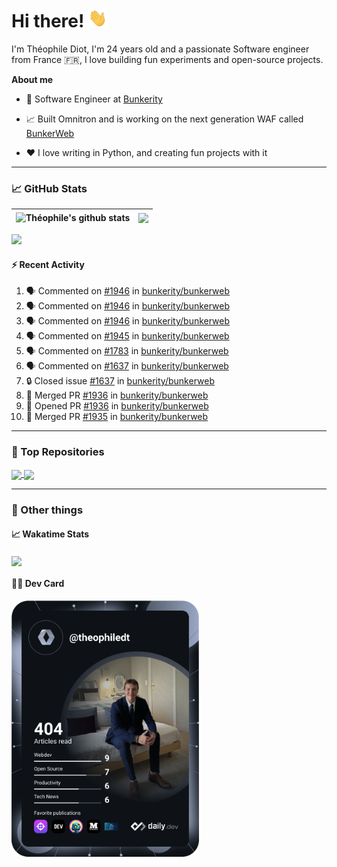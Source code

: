 # Hi there! <img src="./wave.gif" width="30px" height="30px" />

I'm Théophile Diot, I'm 24 years old and a passionate Software engineer from France 🇫🇷, I love building fun experiments and open-source projects.

**About me**

- 💼 Software Engineer at [Bunkerity](https://www.bunkerity.com/)

- 📈 Built Omnitron and is working on the next generation WAF called [BunkerWeb](https://www.bunkerweb.io)

- ❤️ I love writing in Python, and creating fun projects with it

---

### 📈 GitHub Stats

| <img align="center" src="https://github-readme-stats.vercel.app/api?username=TheophileDiot&show_icons=true&include_all_commits=true&theme=algolia&hide_border=true&rank_icon=github" alt="Théophile's github stats" /> | <img align="center" src="https://github-readme-stats.vercel.app/api/top-langs/?username=TheophileDiot&layout=compact&theme=algolia&hide_border=true" /> |
| ---------------------------------------------------------------------------------------------------------------------------------------------------------------------------------------------------------------------- | ------------------------------------------------------------------------------------------------------------------------------------------------------- |

![](https://github-readme-activity-graph.vercel.app/graph?username=TheophileDiot&theme=tokyo-night)

#### :zap: Recent Activity

<!--START_SECTION:activity-->
1. 🗣 Commented on [#1946](https://github.com/bunkerity/bunkerweb/issues/1946#issuecomment-2615270727) in [bunkerity/bunkerweb](https://github.com/bunkerity/bunkerweb)
2. 🗣 Commented on [#1946](https://github.com/bunkerity/bunkerweb/issues/1946#issuecomment-2615236511) in [bunkerity/bunkerweb](https://github.com/bunkerity/bunkerweb)
3. 🗣 Commented on [#1946](https://github.com/bunkerity/bunkerweb/issues/1946#issuecomment-2615095407) in [bunkerity/bunkerweb](https://github.com/bunkerity/bunkerweb)
4. 🗣 Commented on [#1945](https://github.com/bunkerity/bunkerweb/issues/1945#issuecomment-2615072732) in [bunkerity/bunkerweb](https://github.com/bunkerity/bunkerweb)
5. 🗣 Commented on [#1783](https://github.com/bunkerity/bunkerweb/issues/1783#issuecomment-2614095902) in [bunkerity/bunkerweb](https://github.com/bunkerity/bunkerweb)
6. 🗣 Commented on [#1637](https://github.com/bunkerity/bunkerweb/issues/1637#issuecomment-2613377512) in [bunkerity/bunkerweb](https://github.com/bunkerity/bunkerweb)
7. 🔒 Closed issue [#1637](https://github.com/bunkerity/bunkerweb/issues/1637) in [bunkerity/bunkerweb](https://github.com/bunkerity/bunkerweb)
8. 🎉 Merged PR [#1936](https://github.com/bunkerity/bunkerweb/pull/1936) in [bunkerity/bunkerweb](https://github.com/bunkerity/bunkerweb)
9. 💪 Opened PR [#1936](https://github.com/bunkerity/bunkerweb/pull/1936) in [bunkerity/bunkerweb](https://github.com/bunkerity/bunkerweb)
10. 🎉 Merged PR [#1935](https://github.com/bunkerity/bunkerweb/pull/1935) in [bunkerity/bunkerweb](https://github.com/bunkerity/bunkerweb)
<!--END_SECTION:activity-->

---

### 🔧 Top Repositories

<a href="https://github.com/bunkerity/bunkerweb">
  <img align="center" src="https://github-readme-stats.vercel.app/api/pin/?username=Bunkerity&repo=bunkerweb&theme=algolia" />
</a>
<a href="https://github.com/TheophileDiot/Omnitron">
  <img align="center" src="https://github-readme-stats.vercel.app/api/pin/?username=TheophileDiot&repo=Omnitron&theme=algolia" />
</a>

---

### 🎉 Other things

#### 📈 Wakatime Stats

<a href="https://wakatime.com/@theophile_bunkerity">
  <img align="center" src="https://github-readme-stats.vercel.app/api/wakatime?username=3aa5ce41-c253-43d9-8441-a721e446a45f&layout=compact&theme=algolia" />
</a>

#### 👨‍💻 Dev Card

<a href="https://app.daily.dev/TheophileDt">
  <img src="./devcard.svg" width="300" alt="Théophile Diot's Dev Card"/>
</a>
